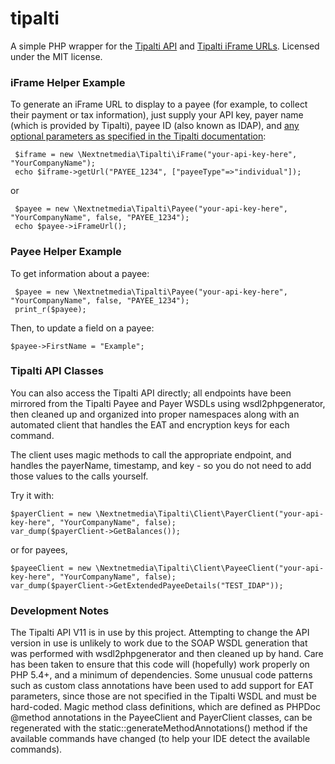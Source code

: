 # tipalti

A simple PHP wrapper for the [Tipalti API](https://support.tipalti.com/Content/Topics/Development/APIs/Intro.htm) and [Tipalti iFrame URLs](https://support.tipalti.com/Content/Topics/Development/iFrames/Intro.htm). Licensed under the MIT license.

### iFrame Helper Example

To generate an iFrame URL to display to a payee (for example, to collect their payment or tax information), just supply your API key, payer name (which is provided by Tipalti), payee ID (also known as IDAP), and [any optional parameters as specified in the Tipalti documentation](https://support.tipalti.com/Content/Topics/Development/iFrames/IframeRequestStructure.htm):

```
 $iframe = new \Nextnetmedia\Tipalti\iFrame("your-api-key-here", "YourCompanyName");
 echo $iframe->getUrl("PAYEE_1234", ["payeeType"=>"individual"]);
```

or

```
 $payee = new \Nextnetmedia\Tipalti\Payee("your-api-key-here", "YourCompanyName", false, "PAYEE_1234");
 echo $payee->iFrameUrl();
```



### Payee Helper Example

To get information about a payee:

```
 $payee = new \Nextnetmedia\Tipalti\Payee("your-api-key-here", "YourCompanyName", false, "PAYEE_1234");
 print_r($payee);
```

Then, to update a field on a payee:

```
$payee->FirstName = "Example";
```

### Tipalti API Classes

You can also access the Tipalti API directly; all endpoints have been mirrored from the Tipalti Payee and Payer WSDLs using wsdl2phpgenerator, then cleaned up and organized into proper namespaces along with an automated client that handles the EAT and encryption keys for each command.

The client uses magic methods to call the appropriate endpoint, and handles the payerName, timestamp, and key - so you do not need to add those values to the calls yourself.

Try it with:

```
$payerClient = new \Nextnetmedia\Tipalti\Client\PayerClient("your-api-key-here", "YourCompanyName", false);
var_dump($payerClient->GetBalances());
```

or for payees,

```
$payeeClient = new \Nextnetmedia\Tipalti\Client\PayeeClient("your-api-key-here", "YourCompanyName", false);
var_dump($payerClient->GetExtendedPayeeDetails("TEST_IDAP"));
```


### Development Notes

The Tipalti API V11 is in use by this project. Attempting to change the API version in use is unlikely to work due to the SOAP WSDL generation that was performed with wsdl2phpgenerator and then cleaned up by hand.
Care has been taken to ensure that this code will (hopefully) work properly on PHP 5.4+, and a minimum of dependencies. Some unusual code patterns such as custom class annotations have been used to add support for EAT parameters, since those are not specified in the Tipalti WSDL and must be hard-coded.
Magic method class definitions, which are defined as PHPDoc @method annotations in the PayeeClient and PayerClient classes, can be regenerated with the static::generateMethodAnnotations() method if the available commands have changed (to help your IDE detect the available commands).
